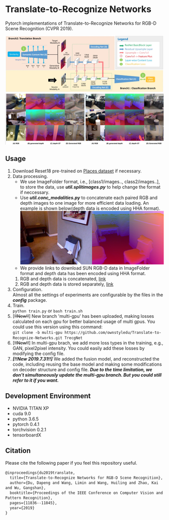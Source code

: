 # Translate-to-Recognize Networks

Pytorch implementations of Translate-to-Recognize Networks for RGB-D Scene Recognition (CVPR 2019).

![blockchain](images/framework.jpg)
![blockchain](images/gen.jpg)
## Usage
1. Download Reset18 pre-trained on [Places dataset](https://github.com/CSAILVision/places365) if necessary.  
2. Data processing.  
   * We use ImageFolder format, i.e., [class1/images.., class2/images..], to store the data, 
use ***util.splitimages.py*** to help change the format if neccessary.
   * Use ***util.conc_modalities.py*** to concatenate each paired RGB and depth images to one image for more efficient data loading. An example is shown below(depth data is encoded using HHA format).
   ![blockchain](images/conc_data.png)
   * We provide links to download SUN RGB-D data in ImageFolder format and depth data has been encoded using HHA format.
   1. RGB and depth data is concatenated, [link](http://mcg.nju.edu.cn/dataset/sun-rgbd_conc.tar)
   2. RGB and depth data is stored separately, [link](http://mcg.nju.edu.cn/dataset/sun-rgbd_split.tar)
3. Configuration.  
Almost all the settings of experiments are configurable by the files in the ***config*** package.
4. Train.  
`python train.py` or `bash train.sh`
5. [~~\!\!New\!\!~~] New branch 'multi-gpu' has been uploaded, making losses calculated on each gpu for better balanced usage of multi gpus.
You could use this version using this command: \
`git clone -b multi-gpu https://github.com/ownstyledu/Translate-to-Recognize-Networks.git TrecgNet`
6. [~~\!\!New\!\!~~] In multi-gpu brach, we add more loss types in the training, e.g., GAN, pixel2pixel intensity. You could easily add these losses by modifying the config file.
7. ***[\!\!New 2019.7.31\!\!]*** We added the fusion model, and reconstructed the code, including reusing the base model and making some modifications on decoder structure and config file. 
***Due to the time limitation, we don't simultaneously update the multi-gpu branch. But you could still refer to it if you want.***
## Development Environment
* NVIDIA TITAN XP
* cuda 9.0
* python 3.6.5
* pytorch 0.4.1
* torchvision 0.2.1
* tensorboardX

## Citation
Please cite the following paper if you feel this repository useful.
```
@inproceedings{du2019translate,
  title={Translate-to-Recognize Networks for RGB-D Scene Recognition},
  author={Du, Dapeng and Wang, Limin and Wang, Huiling and Zhao, Kai and Wu, Gangshan},
  booktitle={Proceedings of the IEEE Conference on Computer Vision and Pattern Recognition},
  pages={11836--11845},
  year={2019}
}

```
